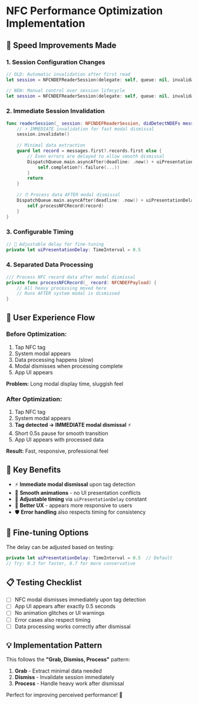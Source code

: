 # NFC Performance Optimization Implementation

## 🚀 **Speed Improvements Made**

### **1. Session Configuration Changes**
```swift
// OLD: Automatic invalidation after first read
let session = NFCNDEFReaderSession(delegate: self, queue: nil, invalidateAfterFirstRead: true)

// NEW: Manual control over session lifecycle
let session = NFCNDEFReaderSession(delegate: self, queue: nil, invalidateAfterFirstRead: false)
```

### **2. Immediate Session Invalidation**
```swift
func readerSession(_ session: NFCNDEFReaderSession, didDetectNDEFs messages: [NFCNDEFMessage]) {
    // ⚡ IMMEDIATE invalidation for fast modal dismissal
    session.invalidate()
    
    // Minimal data extraction
    guard let record = messages.first?.records.first else {
        // Even errors are delayed to allow smooth dismissal
        DispatchQueue.main.asyncAfter(deadline: .now() + uiPresentationDelay) {
            self.completion?(.failure(...))
        }
        return
    }
    
    // ⏰ Process data AFTER modal dismissal
    DispatchQueue.main.asyncAfter(deadline: .now() + uiPresentationDelay) {
        self.processNFCRecord(record)
    }
}
```

### **3. Configurable Timing**
```swift
// 🔧 Adjustable delay for fine-tuning
private let uiPresentationDelay: TimeInterval = 0.5
```

### **4. Separated Data Processing**
```swift
/// Process NFC record data after modal dismissal
private func processNFCRecord(_ record: NFCNDEFPayload) {
    // All heavy processing moved here
    // Runs AFTER system modal is dismissed
}
```

## 📱 **User Experience Flow**

### **Before Optimization:**
1. Tap NFC tag
2. System modal appears
3. Data processing happens (slow)
4. Modal dismisses when processing complete
5. App UI appears

**Problem:** Long modal display time, sluggish feel

### **After Optimization:**
1. Tap NFC tag
2. System modal appears
3. **Tag detected → IMMEDIATE modal dismissal** ⚡
4. Short 0.5s pause for smooth transition
5. App UI appears with processed data

**Result:** Fast, responsive, professional feel

## 🎯 **Key Benefits**

- ⚡ **Immediate modal dismissal** upon tag detection
- 🎨 **Smooth animations** - no UI presentation conflicts
- 🔧 **Adjustable timing** via `uiPresentationDelay` constant
- 📱 **Better UX** - appears more responsive to users
- 🛡️ **Error handling** also respects timing for consistency

## 🔧 **Fine-tuning Options**

The delay can be adjusted based on testing:
```swift
private let uiPresentationDelay: TimeInterval = 0.5  // Default
// Try: 0.3 for faster, 0.7 for more conservative
```

## 📋 **Testing Checklist**

- [ ] NFC modal dismisses immediately upon tag detection
- [ ] App UI appears after exactly 0.5 seconds
- [ ] No animation glitches or UI warnings
- [ ] Error cases also respect timing
- [ ] Data processing works correctly after dismissal

## 💡 **Implementation Pattern**

This follows the **"Grab, Dismiss, Process"** pattern:
1. **Grab** - Extract minimal data needed
2. **Dismiss** - Invalidate session immediately  
3. **Process** - Handle heavy work after dismissal

Perfect for improving perceived performance! 🎉
